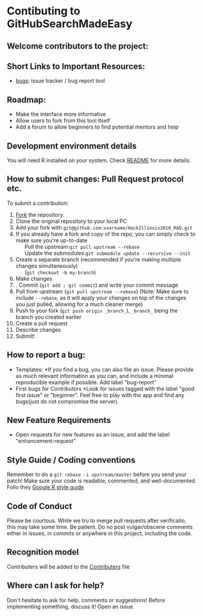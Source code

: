 # Contibuting to GitHubSearchMadeEasy

## Welcome contributors to the project: 

## Short Links to Important Resources:
* <a href="https://github.com/dakshil/HackIllinois2018_RAD/issues">bugs</a>: issue tracker / bug report tool
## Roadmap:
<ul>
 <li>Make the interface more informative</li>
 <li>Allow users to fork from this tool itself</li>
 <li>Add a forum to allow beginners to find potential mentors and help</li>
 </ul>

## Development environment details
You will need R installed on your system. 
Check <a href="https://github.com/dakshil/HackIllinois2018_RAD/blob/master/README.md">README</a> for more details.

## How to submit changes: Pull Request protocol etc. 
To submit a contribution:
<ol>
 <li><a href="github.com/dakshil/HackIllinois2018_RAD/fork">Fork</a> the repository.</li>
 <li>Clone the original repository to your local PC</a></li>
 <li>Add your fork with <code>git@github.com:username/HackIllinois2018_RAD.git</code></li>
 <li>If you already have a fork and copy of the repo, you can simply check to make sure you're up-to-date
 <ul>Pull the upstream:<code>git pull upstream --rebase</code></ul>
 <ul>Update the submodules:<code>git submodule update --recursive --init</code></ul>
 </li>
 <li>Create a separate branch (recommended if you're making multiple changes simultaneously) 
 <ul>(<code>git checkout -b my-branch</code>)</ul></li>
 <li>Make changes</li>
 <li>. Commit (<code>git add <item(s) you changed>; git commit</code>) and write your commit message</li>
<li>Pull from upstream (<code>git pull upstream --rebase</code>) (Note: Make sure to include <code>--rebase</code>, as it will apply your changes on top of the changes you just pulled, allowing for a much cleaner merge)</li>
<li>Push to your fork (<code>git push origin _branch_</code>), <code>_branch_</code> being the branch you created earlier</li>
 <li>Create a pull request</li>
 <li>Describe changes</li>
 <li>Submit!</li>
 
 </ol>
 
## How to report a bug: 
* Templates: 
  *If you find a bug, you can also file an issue. Please provide as much relevant information as you can, and include a minimal reproducible example if possible. Add label "bug-report"
* First bugs for Contributors
  *Look for issues tagged with the label "good first issue" or "beginner". Feel free to play with the app and find any bugs(just do not compromise the server).
    
## New Feature Requirements
 * Open requests for new features as an issue, and add the label "enhancement-request"

## Style Guide / Coding conventions 
Remember to do a <code>git rebase -i upstream/master</code> before you send your patch!
Make sure your code is readable, commented, and well-documented.
Follo they <a href="https://google.github.io/styleguide/Rguide.xml">Google R style guide</a>

## Code of Conduct
Please be courtous. While we tru to merge pull requests after verificatio, this may take some time. Be patient.
Do no post vulgar/obscene comments either in issues, in commits or anywhere in this project, including the code.

## Recognition model
Contributers will be added to the <a href="https://github.com/dakshil/HackIllinois2018_RAD/blob/master/CONTRIBUTORS.md">Contributers</a> file

## Where can I ask for help?
Don't hesitate to ask for help, comments or suggestions!
Before implementing something, discuss it! Open an issue.
